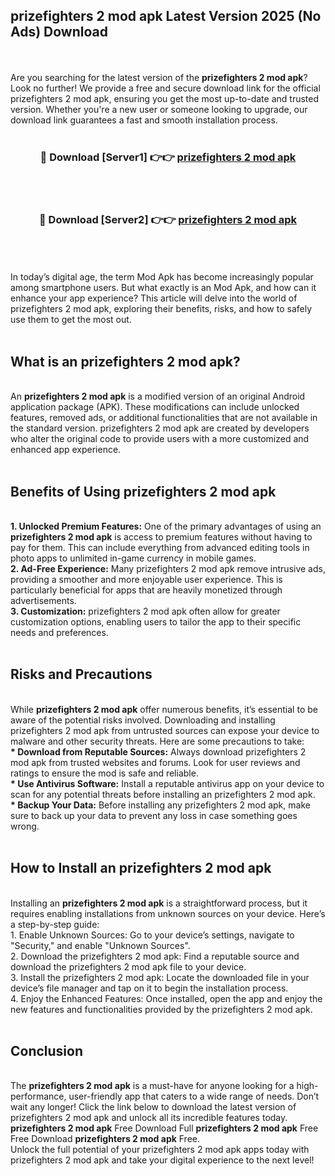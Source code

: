 ## prizefighters 2 mod apk Latest Version 2025 (No Ads) Download
<br><br>
Are you searching for the latest version of the <strong>prizefighters 2 mod apk</strong>? Look no further! We provide a free and secure download link for the official prizefighters 2 mod apk, ensuring you get the most up-to-date and trusted version. Whether you're a new user or someone looking to upgrade, our download link guarantees a fast and smooth installation process.
<br>
<br>
<div align="center">
<h3>🔴 Download [Server1] 👉👉 <a href="https://modyolo.store/prizefighters_2_mod_apk">prizefighters 2 mod apk</a></h3><br>
<br>
<h3>🔴 Download [Server2] 👉👉 <a href="https://modyolo.store/prizefighters_2_mod_apk">prizefighters 2 mod apk</a></h3><br>
</div>
<br>
<br>
In today’s digital age, the term Mod Apk has become increasingly popular among smartphone users. But what exactly is an Mod Apk, and how can it enhance your app experience? This article will delve into the world of prizefighters 2 mod apk, exploring their benefits, risks, and how to safely use them to get the most out.
<br>
<br>
<h2>What is an prizefighters 2 mod apk?</h2>
<br>
An <strong>prizefighters 2 mod apk</strong> is a modified version of an original Android application package (APK). These modifications can include unlocked features, removed ads, or additional functionalities that are not available in the standard version. prizefighters 2 mod apk are created by developers who alter the original code to provide users with a more customized and enhanced app experience.
<br>
<br>
<h2>Benefits of Using prizefighters 2 mod apk</h2>
<br>
<strong> 1. Unlocked Premium Features:</strong> One of the primary advantages of using an <strong>prizefighters 2 mod apk</strong> is access to premium features without having to pay for them. This can include everything from advanced editing tools in photo apps to unlimited in-game currency in mobile games.
<br>
<strong> 2. Ad-Free Experience:</strong> Many prizefighters 2 mod apk remove intrusive ads, providing a smoother and more enjoyable user experience. This is particularly beneficial for apps that are heavily monetized through advertisements.
<br>
<strong> 3. Customization:</strong> prizefighters 2 mod apk often allow for greater customization options, enabling users to tailor the app to their specific needs and preferences.
<br>
<br>
<h2>Risks and Precautions</h2>
<br>
While <strong>prizefighters 2 mod apk</strong> offer numerous benefits, it’s essential to be aware of the potential risks involved. Downloading and installing prizefighters 2 mod apk from untrusted sources can expose your device to malware and other security threats. Here are some precautions to take:
<br>
<strong> * Download from Reputable Sources:</strong> Always download prizefighters 2 mod apk from trusted websites and forums. Look for user reviews and ratings to ensure the mod is safe and reliable.
<br>
<strong> * Use Antivirus Software:</strong> Install a reputable antivirus app on your device to scan for any potential threats before installing an prizefighters 2 mod apk.
<br>
<strong> * Backup Your Data:</strong> Before installing any prizefighters 2 mod apk, make sure to back up your data to prevent any loss in case something goes wrong.
<br>
<br>
<h2>How to Install an prizefighters 2 mod apk</h2>
<br>
Installing an <strong>prizefighters 2 mod apk</strong> is a straightforward process, but it requires enabling installations from unknown sources on your device. Here’s a step-by-step guide:
<br>
 1. Enable Unknown Sources: Go to your device’s settings, navigate to "Security," and enable "Unknown Sources".
<br>
 2. Download the prizefighters 2 mod apk: Find a reputable source and download the prizefighters 2 mod apk file to your device.
<br>
 3. Install the prizefighters 2 mod apk: Locate the downloaded file in your device’s file manager and tap on it to begin the installation process.
<br>
 4. Enjoy the Enhanced Features: Once installed, open the app and enjoy the new features and functionalities provided by the prizefighters 2 mod apk.
<br>
<br>
<h2><strong>Conclusion</strong></h2>
<br>
The <strong>prizefighters 2 mod apk</strong> is a must-have for anyone looking for a high-performance, user-friendly app that caters to a wide range of needs. Don’t wait any longer! Click the link below to download the latest version of prizefighters 2 mod apk and unlock all its incredible features today.
<br>
<strong>prizefighters 2 mod apk</strong> Free Download Full <strong>prizefighters 2 mod apk</strong> Free Free Download <strong>prizefighters 2 mod apk</strong> Free.
<br>
Unlock the full potential of your prizefighters 2 mod apk apps today with prizefighters 2 mod apk and take your digital experience to the next level!


